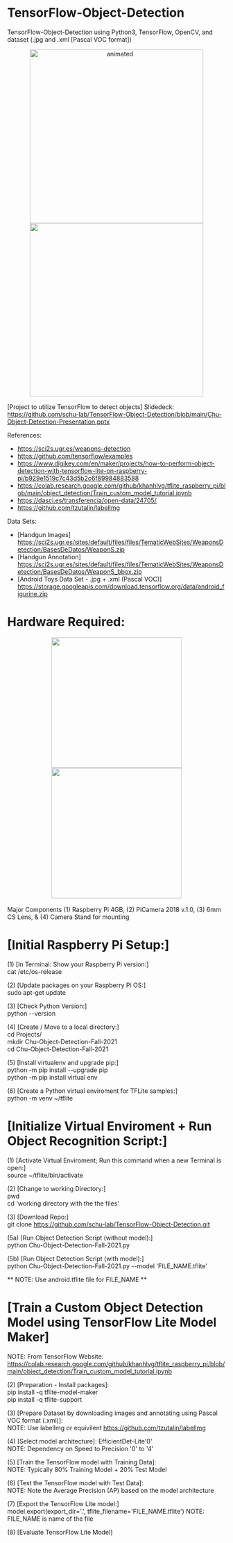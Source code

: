 # TensorFlow-Object-Detection
TensorFlow-Object-Detection using Python3, TensorFlow, OpenCV, and dataset (.jpg and .xml [Pascal VOC format])

<p align="center">
  <img src=https://media.giphy.com/media/jq1vZCeUuMCNGqlN19/giphy-downsized-large.gif alt="animated" height="400" />
  <img src="https://github.com/schu-lab/TensorFlow-Object-Detection/blob/main/HW-Setup.jpg" height="400" /><br />
</p>

[Project to utilize TensorFlow to detect objects] 
Slidedeck: https://github.com/schu-lab/TensorFlow-Object-Detection/blob/main/Chu-Object-Detection-Presentation.pptx

References: 
* https://sci2s.ugr.es/weapons-detection
* https://github.com/tensorflow/examples
* https://www.digikey.com/en/maker/projects/how-to-perform-object-detection-with-tensorflow-lite-on-raspberry-pi/b929e1519c7c43d5b2c6f89984883588
* https://colab.research.google.com/github/khanhlvg/tflite_raspberry_pi/blob/main/object_detection/Train_custom_model_tutorial.ipynb
* https://dasci.es/transferencia/open-data/24705/
* https://github.com/tzutalin/labelImg

Data Sets:
* [Handgun Images] https://sci2s.ugr.es/sites/default/files/files/TematicWebSites/WeaponsDetection/BasesDeDatos/WeaponS.zip
* [Handgun Annotation] https://sci2s.ugr.es/sites/default/files/files/TematicWebSites/WeaponsDetection/BasesDeDatos/WeaponS_bbox.zip
* [Android Toys Data Set - .jpg + .xml (Pascal VOC)] https://storage.googleapis.com/download.tensorflow.org/data/android_figurine.zip
 
# Hardware Required:
<div align="center">
  <img src= "https://github.com/schu-lab/TensorFlow-Object-Detection/blob/main/Pi-Camera.jpg" | height="300")>
  <img src= "https://github.com/schu-lab/TensorFlow-Object-Detection/blob/main/Raspberry-Pi.jpg" | height="300")>
  <br /><br />
</div>
Major Components (1) Raspberry Pi 4GB, (2) PiCamera 2018 v.1.0, (3) 6mm CS Lens, & (4) Camera Stand for mounting

# [Initial Raspberry Pi Setup:]

(1) [In Terminal: Show your Raspberry Pi version:]<br />
cat /etc/os-release

(2) [Update packages on your Raspberry Pi OS:]<br />
sudo apt-get update

(3) [Check Python Version:]<br />
python --version

(4) [Create / Move to a local directory:]<br />
cd Projects/<br />
mkdir Chu-Object-Detection-Fall-2021<br />
cd Chu-Object-Detection-Fall-2021<br />

(5) [Install virtualenv and upgrade pip:]<br />
python -m pip install --upgrade pip<br />
python -m pip install virtual env

(6) [Create a Python virtual enviroment for TFLite samples:]<br />
python -m venv ~/tflite


# [Initialize Virtual Enviroment + Run Object Recognition Script:]<br />
(1) [Activate Virtual Enviroment; Run this command when a new Terminal is open:]<br />
source ~/tflite/bin/activate

(2) [Change to working Directory:]<br />
pwd<br />
cd 'working directory with the the files'

(3) [Download Repo:]<br />
git clone https://github.com/schu-lab/TensorFlow-Object-Detection.git

(5a) [Run Object Detection Script (without model):]<br />
python Chu-Object-Detection-Fall-2021.py

(5b) [Run Object Detection Script (with model):]<br />
python Chu-Object-Detection-Fall-2021.py --model 'FILE_NAME.tflite'

** NOTE: Use android.tflite file for FILE_NAME **

# [Train a Custom Object Detection Model using TensorFlow Lite Model Maker]<br />
NOTE: From TensorFlow Website: https://colab.research.google.com/github/khanhlvg/tflite_raspberry_pi/blob/main/object_detection/Train_custom_model_tutorial.ipynb

(2) [Preparation - Install packages]:<br />
pip install -q tflite-model-maker<br />
pip install -q tflite-support

(3) [Prepare Dataset by downloading images and annotating using Pascal VOC format (.xml)]:<br />
NOTE: Use labelImg or equivilent https://github.com/tzutalin/labelImg<br />

(4) [Select model architecture]: EfficientDet-Lite'0'<br />
NOTE: Dependency on Speed to Precision '0' to '4'

(5) [Train the TensorFlow model with Training Data]:<br />
NOTE: Typically 80% Training Model + 20% Test Model

(6) [Test the TensorFlow model with Test Data]:<br />
NOTE: Note the Average Precision (AP) based on the model architecture

(7) [Export the TensorFlow Lite model:]<br />
model.export(export_dir='.', tflite_filename='FILE_NAME.tflite')
NOTE: FILE_NAME is name of the file

(8) [Evaluate TensorFlow Lite Model]
